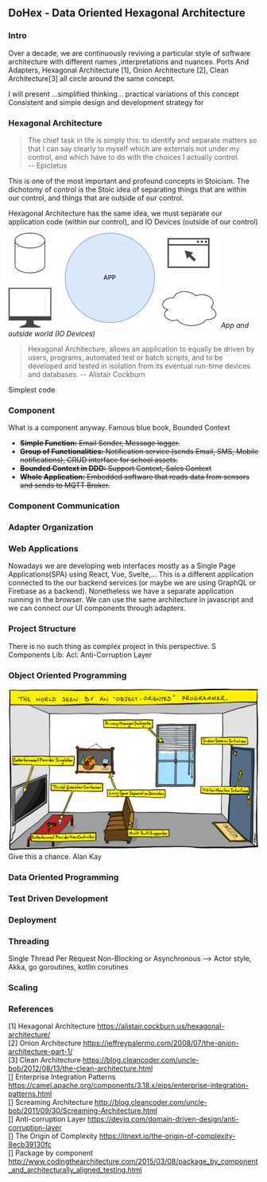 ## DoHex - Data Oriented Hexagonal Architecture 

### Intro

Over a decade, we are continuously reviving a particular style of software architecture with different names ,interpretations and nuances. Ports And Adapters, Hexagonal Architecture [1], Onion Architecture [2], Clean Architecture[3] all circle around the same concept.  
 
I will present ...simplified thinking... practical variations of this concept
Consistent and simple design and development strategy for 
 
### Hexagonal Architecture  

> The chief task in life is simply this: to identify and separate matters so that I can say clearly to myself which are externals not under my control, and which have to do with the choices I actually control.  
> -- Epictetus

This is one of the most important and profound concepts in Stoicism. The dichotomy of control is the Stoic idea of separating things that are within our control, and things that are outside of our control.   

Hexagonal Architecture has the same idea, we must separate our application code (within our control), and IO Devices (outside of our control)  

![enter image description here](https://raw.githubusercontent.com/alicemunsal/dohex/master/diagrams/1-App.png)
*App and outside world (IO Devices)*  
  
> Hexagonal Architecture, allows an application to equally be driven by users, programs, automated test or batch scripts, and to be developed and tested in isolation from its eventual run-time devices and databases.
> -- Alistair Cockburn  

Simplest code

### Component 

What is a component anyway. 
Famous blue book, Bounded Context
* ~~**Simple Function:** Email Sender, Message logger.~~  
* ~~**Group of Functionalities:** Notification service (sends Email, SMS, Mobile notifications),  CRUD interface for school assets.~~
* ~~**Bounded Context in DDD:** Support Context, Sales Context~~
* ~~**Whole Application:** Embedded software that reads data from sensors and sends to MQTT Broker.~~ 


### Component Communication

### Adapter Organization

### Web Applications

Nowadays we are developing web interfaces mostly as a Single Page Applications(SPA) using React, Vue, Svelte,... This is a different application connected to the our backend services (or maybe we are using GraphQL or Firebase as a backend). Nonetheless we have a separate application running in the browser. We can use the same architecture in javascript and we can connect our UI components through adapters.

### Project Structure
There is no such thing as complex project in this perspective. S
Components
Lib: 
Acl: Anti-Corruption Layer 

### Object Oriented Programming
![OO Programmer](https://raw.githubusercontent.com/alicemunsal/dohex/master/diagrams/ooprogrammer.png)
Give this a chance.
Alan Kay 

### Data Oriented Programming

### Test Driven Development

### Deployment


### Threading
Single Thread Per Request
Non-Blocking or Asynchronous  --> Actor style, Akka, go goroutines, kotlin corutines

### Scaling

### References
[1] Hexagonal Architecture https://alistair.cockburn.us/hexagonal-architecture/  
[2] Onion Architecture https://jeffreypalermo.com/2008/07/the-onion-architecture-part-1/  
[3] Clean Architecture https://blog.cleancoder.com/uncle-bob/2012/08/13/the-clean-architecture.html  
[] Enterprise Integration Patterns https://camel.apache.org/components/3.18.x/eips/enterprise-integration-patterns.html  
[] Screaming Architecture http://blog.cleancoder.com/uncle-bob/2011/09/30/Screaming-Architecture.html  
[] Anti-corruption Layer https://deviq.com/domain-driven-design/anti-corruption-layer  
[] The Origin of Complexity https://itnext.io/the-origin-of-complexity-8ecb39130fc  
[] Package by component http://www.codingthearchitecture.com/2015/03/08/package_by_component_and_architecturally_aligned_testing.html  

<!--stackedit_data:
eyJoaXN0b3J5IjpbMTkzMTQyNTk5NCw2NzU2MDEyNzEsMTU0Nj
U0MzAxMSw5MDU3MjE3MDgsNTk2MTUzNzQ5LDEyNzYzNDU4Niwt
MTYwNDU1NzY1OSwyMDk5NDUxMTk2LDE2NDcyMDczODQsLTcwMz
QyMTYzNSwxNjMyODUxODcyLC03Nzc3MjM3NTEsLTExMjg2MDcx
NTMsNDEwMDMwNjA5LC0xMzU2MzE3MjQ3LC03ODYyODI3OSwxNj
kwNjUwNTQ4LC0zNTI4ODI4MzcsLTE2NTcyMDU1NSwtNjcyMjIy
NzA0XX0=
-->